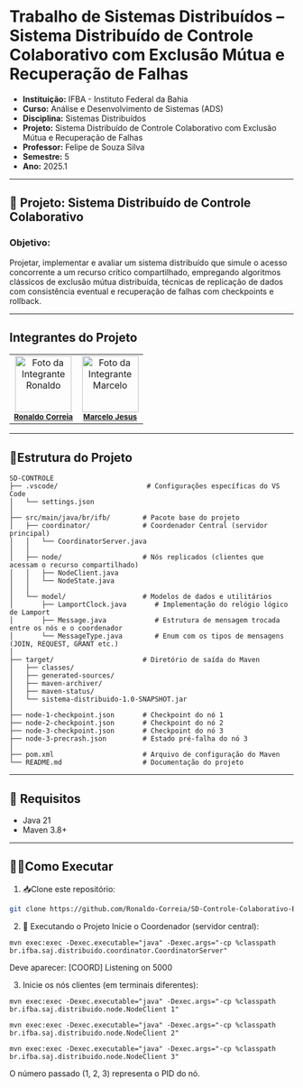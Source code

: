 # Trabalho de Sistemas Distribuídos – Sistema Distribuído de Controle Colaborativo com Exclusão Mútua e Recuperação de Falhas
- **Instituição:** IFBA - Instituto Federal da Bahia
- **Curso:** Análise e Desenvolvimento de Sistemas (ADS)
- **Disciplina:** Sistemas Distribuídos
- **Projeto:** Sistema Distribuído de Controle Colaborativo com Exclusão Mútua 
e Recuperação de Falhas
- **Professor:** Felipe de Souza Silva
- **Semestre:** 5
- **Ano:** 2025.1

---
## 📌 Projeto: Sistema Distribuído de Controle Colaborativo

### Objetivo:
Projetar, implementar e avaliar um sistema distribuído que simule o acesso concorrente a um recurso crítico compartilhado, empregando algoritmos clássicos de exclusão mútua distribuída, técnicas de replicação de dados com consistência eventual e recuperação de falhas com checkpoints e rollback.

---
## Integrantes do Projeto

<table>
  <tr>
    <td align="center">
      <img src="https://avatars.githubusercontent.com/u/129338943?v=4" width="100px;" alt="Foto da Integrante Ronaldo"/><br />
      <sub><b><a href="https://github.com/Ronaldo-Correia">Ronaldo Correia</a></b></sub>
    </td>
    <td align="center">
      <img src="https://avatars.githubusercontent.com/u/114780494?v=4" width="100px;" alt="Foto da Integrante Marcelo"/><br />
      <sub><b><a href="https://github.com/marceloteclas">Marcelo Jesus</a></b></sub>
    </td>
  </tr>
</table>

---

## 📁Estrutura do Projeto
```
SD-CONTROLE
├── .vscode/                      # Configurações específicas do VS Code
│   └── settings.json
│
├── src/main/java/br/ifb/        # Pacote base do projeto
│   ├── coordinator/             # Coordenador Central (servidor principal)
│   │   └── CoordinatorServer.java
│   │
│   ├── node/                    # Nós replicados (clientes que acessam o recurso compartilhado)
│   │   ├── NodeClient.java
│   │   └── NodeState.java
│   │
│   └── model/                   # Modelos de dados e utilitários
│       ├── LamportClock.java       # Implementação do relógio lógico de Lamport
│       ├── Message.java            # Estrutura de mensagem trocada entre os nós e o coordenador
│       └── MessageType.java        # Enum com os tipos de mensagens (JOIN, REQUEST, GRANT etc.)
│
├── target/                      # Diretório de saída do Maven
│   ├── classes/
│   ├── generated-sources/
│   ├── maven-archiver/
│   ├── maven-status/
│   └── sistema-distribuido-1.0-SNAPSHOT.jar
│
├── node-1-checkpoint.json       # Checkpoint do nó 1
├── node-2-checkpoint.json       # Checkpoint do nó 2
├── node-3-checkpoint.json       # Checkpoint do nó 3
├── node-3-precrash.json         # Estado pré-falha do nó 3
│
├── pom.xml                      # Arquivo de configuração do Maven
└── README.md                    # Documentação do projeto

```

---
## 🚀 Requisitos

- Java 21
- Maven 3.8+

---

## 👨‍💻Como Executar
1. 📥Clone este repositório:
```bash
git clone https://github.com/Ronaldo-Correia/SD-Controle-Colaborativo-ExclusaoMutua-e-Recuperacao-de-Falhas.git
```
2. 🧪 Executando o Projeto
Inicie o Coordenador (servidor central):
```
mvn exec:exec -Dexec.executable="java" -Dexec.args="-cp %classpath br.ifba.saj.distribuido.coordinator.CoordinatorServer"
```

Deve aparecer: [COORD] Listening on 5000
 
3. Inicie os nós clientes (em terminais diferentes):
```
mvn exec:exec -Dexec.executable="java" -Dexec.args="-cp %classpath br.ifba.saj.distribuido.node.NodeClient 1"
```
```
mvn exec:exec -Dexec.executable="java" -Dexec.args="-cp %classpath br.ifba.saj.distribuido.node.NodeClient 2"
```
```
mvn exec:exec -Dexec.executable="java" -Dexec.args="-cp %classpath br.ifba.saj.distribuido.node.NodeClient 3"
```
O número passado (1, 2, 3) representa o PID do nó.
   

